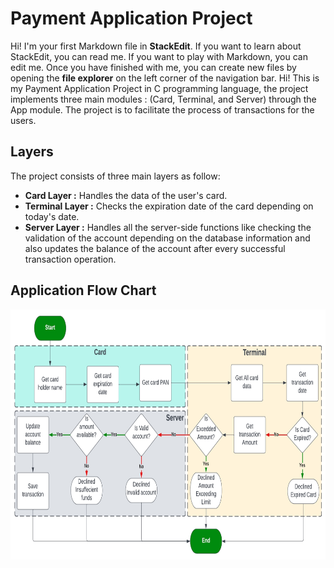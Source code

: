 # Payment Application Project

Hi! I'm your first Markdown file in **StackEdit**. If you want to learn about StackEdit, you can read me. If you want to play with Markdown, you can edit me. Once you have finished with me, you can create new files by opening the **file explorer** on the left corner of the navigation bar.
Hi! This is my Payment Application Project in C programming language, the project implements three main modules : (Card, Terminal, and Server) through the App module. The project is to facilitate the process of transactions for the users.

## Layers

The project consists of three main layers as follow:

 - **Card Layer :** Handles the data of the user's card.
 - **Terminal Layer :** Checks the expiration date of the card depending on today's date.
 - **Server Layer :** Handles all the server-side functions like checking the validation of 		     						the account depending on the database information and also updates the balance of the account after every successful transaction operation. 

## Application Flow Chart

<img src="/payment-flowchart.jpeg" alt="Alt text" width="750" height="400">

